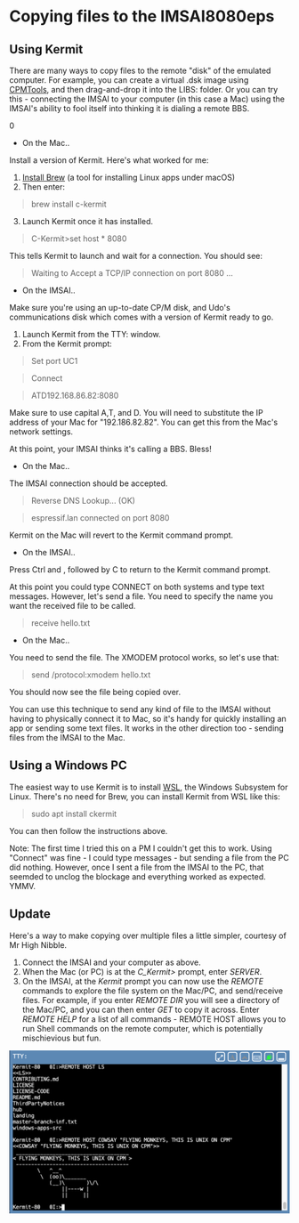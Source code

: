 # Copying files to the IMSAI8080eps

## Using Kermit

There are many ways to copy files to the remote "disk" of the emulated computer. For example, you can create a virtual .dsk image using [CPMTools](http://www.moria.de/~michael/cpmtools/), and then drag-and-drop it into the LIBS: folder. Or you can try this - connecting the IMSAI to your computer (in this case a Mac) using the IMSAI's ability to fool itself into thinking it is dialing a remote BBS.

0
* On the Mac..

Install a version of Kermit. Here's what worked for me: 

1. [Install Brew](https://brew.sh/) (a tool for installing Linux apps under macOS)
2. Then enter: 
> brew install c-kermit
3. Launch Kermit once it has installed.

> C-Kermit>set host * 8080

This tells Kermit to launch and wait for a connection. You should see:

> Waiting to Accept a TCP/IP connection on port 8080 ...

* On the IMSAI..

Make sure you're using an up-to-date CP/M disk, and Udo's communications disk which comes with a version of Kermit ready to go.

1. Launch Kermit from the TTY: window.
2. From the Kermit prompt:

>Set port UC1 

>Connect

>ATD192.168.86.82:8080

Make sure to use capital A,T, and D. You will need to substitute the IP address of your Mac for "192.186.82.82". You can get this from the Mac's network settings.

At this point, your IMSAI thinks it's calling a BBS. Bless!

* On the Mac..

The IMSAI connection should be accepted.

 > Reverse DNS Lookup... (OK)

> espressif.lan connected on port 8080

Kermit on the Mac will revert to the Kermit command prompt.



* On the IMSAI..

Press Ctrl and \, followed by C to return to the Kermit command prompt.

At this point you could type CONNECT on both systems and type text messages. However, let's send a file. You need to specify the name you want the received file to be called.

> receive hello.txt

* On the Mac..

You need to send the file. The XMODEM protocol works, so let's use that:

> send /protocol:xmodem hello.txt


You should now see the file being copied over. 

You can use this technique to send any kind of file to the IMSAI without having to physically connect it to Mac, so it's handy for quickly installing an app or sending some text files. It works in the other direction too - sending files from the IMSAI to the Mac.

## Using a Windows PC

The easiest way to use Kermit is to install [WSL](https://docs.microsoft.com/en-us/windows/wsl/wsl2-install), the Windows Subsystem for Linux. There's no need for Brew, you can install Kermit from WSL like this:

> sudo apt install ckermit

You can then follow the instructions above.

Note: The first time I tried this on a PM I couldn't get this to work. Using "Connect" was fine - I could type messages - but sending a file from the PC did nothing. However, once I sent a file from the IMSAI to the PC, that seemded to unclog the blockage and everything worked as expected. YMMV.


## Update

Here's a way to make copying over multiple files a little simpler, courtesy of Mr High Nibble.

1. Connect the IMSAI and your computer as above.
2. When the Mac (or PC) is at the *C_Kermit>* prompt, enter *SERVER*.
3. On the IMSAI, at the *Kermit* prompt you can now use the *REMOTE* commands to explore the file system on the Mac/PC, and send/receive files. 
For example, if you enter *REMOTE DIR* you will see a directory of the Mac/PC, and you can then enter *GET <filename>* to copy it across. Enter *REMOTE HELP* for a list of all commands - REMOTE HOST allows you to run Shell commands on the remote computer, which is potentially mischievious but fun.

![IMSAI Kermit1](images/imsai-kermit.png)